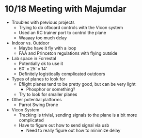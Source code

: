 # 10/18 Meeting with Majumdar

* Troubles with previous projects
    * Trying to do ofboard controls with the Vicon system
    * Used an RC trainer port to control the plane
    * Waaaay too much delay
* Indoor vs. Outdoor
    * Maybe have it fly with a loop
    * FAA and Princeton regulations with flying outside
* Lab space in Forrestal
    * Potentially ok to use it
    * 60' x 25' x 14'
    * Definitely logistically complicated outdoors
* Types of planes to look for
    * Eflight planes tend to be pretty good, but can be very light
        * Phosphor or something?
    * Try to look for smaller planes
* Other potential platforms
    * Parrot Swing Drone
* Vicon System
    * Tracking is trivial, sending signals to the plane is a bit more complicated
    * Have to figure out how to send signal via usb
        * Need to really figure out how to minimize delay

